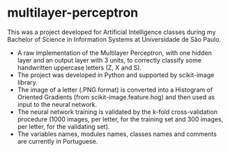 # multilayer-perceptron
This was a project developed for Artificial Intelligence classes during my Bachelor of Science in Information Systems at Universidade de São Paulo. 
* A raw implementation of the Multilayer Perceptron, with one hidden layer and an output layer with 3 units, to correctly classify some handwritten uppercase letters (Z, X and S). 
* The project was developed in Python and supported by scikit-image library. 
* The image of a letter (.PNG format) is converted into a Histogram of Oriented Gradients (from scikit-image.feature.hog) and then used as input to the neural network. 
* The neural network training is validated by the k-fold cross-validation procedure (1000 images, per letter, for the training set and 300 images, per letter, for the validating set). 
* The variables names, modules names, classes names and comments are currently in Portuguese.
